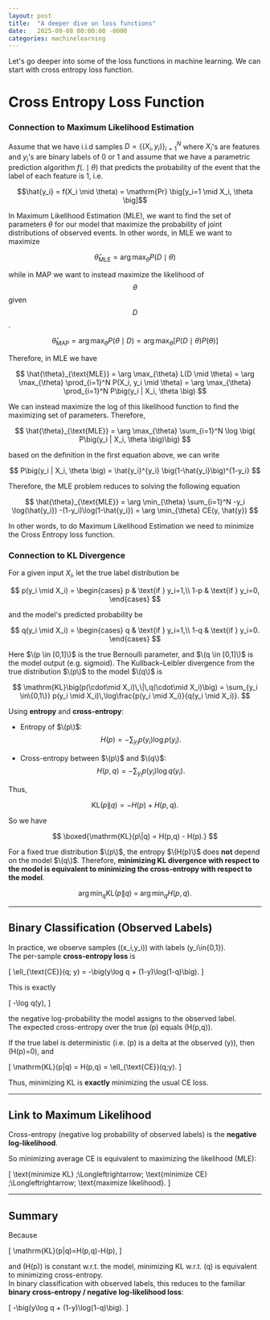 ```yaml
---
layout: post
title:  "A deeper dive on loss functions"
date:   2025-09-08 00:00:00 -0000
categories: machinelearning
---
```


Let's go deeper into some of the loss functions in machine learning. We can start with cross entropy loss function. 

# Cross Entropy Loss Function

### Connection to Maximum Likelihood Estimation

Assume that we have i.i.d samples $D = \{(X_i, y_i)\}_{i=1}^N$ where $X_i$'s are features and $y_i$'s are binary labels of 0 or 1 and assume that we have a parametric prediction algorithm $f(. \mid \theta)$ that predicts the probability of the event that the label of each feature is 1, i.e. 

$$\hat{y_i} = f(X_i \mid \theta) = \mathrm{Pr} \big[y_i=1 \mid X_i, \theta \big]$$

 In Maximum Likelihood Estimation (MLE), we want to find the set of parameters $\theta$ for our model that maximize the probability of joint distributions of observed events. In other words, in MLE we want to maximize 

$$
\hat{\theta}_{\text{MLE}} = \arg\max_\theta P(D \mid \theta)
$$

while in MAP we want to instead maximize the likelihood of $$\theta$$ given $$D$$.

$$
  \hat{\theta}_{\text{MAP}} = \arg\max_\theta P(\theta \mid D) = \arg\max_\theta \big[ P(D \mid \theta) P(\theta) \big]
$$

Therefore, in MLE we have  

$$
\hat{\theta}_{\text{MLE}} = \arg \max_{\theta} L(D \mid \theta) = \arg \max_{\theta} \prod_{i=1}^N P(X_i, y_i \mid \theta) = \arg \max_{\theta} \prod_{i=1}^N P\big(y_i | X_i, \theta \big)  
$$ 

We can instead maximize the log of this likelihood function to find the maximizing set of parameters. Therefore, 

$$
\hat{\theta}_{\text{MLE}} = \arg \max_{\theta} \sum_{i=1}^N \log \big( P\big(y_i | X_i, \theta \big)\big)
$$

based on the definition in the first equation above, we can write

$$
P\big(y_i | X_i, \theta \big) = \hat{y_i}^{y_i} \big(1-\hat{y_i}\big)^{1-y_i}
$$

Therefore, the MLE problem reduces to solving the following equation 

$$
\hat{\theta}_{\text{MLE}} = \arg \min_{\theta} \sum_{i=1}^N -y_i \log(\hat{y_i}) -(1-y_i)\log(1-\hat{y_i}) = \arg \min_{\theta} CE(y, \hat{y})
$$

In other words, to do Maximum Likelihood Estimation we need to minimize the Cross Entropy loss function. 

### Connection to KL Divergence

For a given input $X_i$, let the true label distribution be

$$
p(y_i \mid X_i) =
\begin{cases}
p & \text{if } y_i=1,\\
1-p & \text{if } y_i=0,
\end{cases}
$$

and the model's predicted probability be

$$
q(y_i \mid X_i) =
\begin{cases}
q & \text{if } y_i=1,\\
1-q & \text{if } y_i=0.
\end{cases}
$$

Here $\(p \in [0,1]\)$ is the true Bernoulli parameter, and $\(q \in [0,1]\)$ is the model output (e.g. sigmoid). The Kullback–Leibler divergence from the true distribution $\(p\)$ to the model $\(q\)$ is

$$
\mathrm{KL}\big(p(\cdot\mid X_i)\,\|\,q(\cdot\mid X_i)\big)
= \sum_{y_i \in\{0,1\}} p(y_i \mid X_i)\,\log\frac{p(y_i \mid X_i)}{q(y_i \mid X_i)}.
$$

Using **entropy** and **cross-entropy**:

- Entropy of $\(p\)$:  
  $$
  H(p) = -\sum_{y_i} p(y_i)\log p(y_i).
  $$

- Cross-entropy between $\(p\)$ and $\(q\)$:  
  $$
  H(p,q) = -\sum_{y_i} p(y_i)\log q(y_i).
  $$

Thus,

$$
\mathrm{KL}(p\|q) = -H(p) + H(p,q).
$$

So we have

$$
\boxed{\mathrm{KL}(p\|q) = H(p,q) - H(p).}
$$

For a fixed true distribution $\(p\)$, the entropy $\(H(p)\)$ does **not** depend on the model $\(q\)$. Therefore,
**minimizing KL divergence with respect to  the model is equivalent to minimizing the cross-entropy with respect to the model**. 

$$
\arg\min_q \mathrm{KL}(p\|q) \;=\; \arg\min_q H(p,q).
$$

---

## Binary Classification (Observed Labels)
In practice, we observe samples \((x_i,y_i)\) with labels \(y_i\in\{0,1\}\).  
The per-sample **cross-entropy loss** is

\[
\ell_{\text{CE}}(q; y) = -\big(y\log q + (1-y)\log(1-q)\big).
\]

This is exactly

\[
-\log q(y),
\]

the negative log-probability the model assigns to the observed label.  
The expected cross-entropy over the true \(p\) equals \(H(p,q)\).

If the true label is deterministic (i.e. \(p\) is a delta at the observed \(y\)), then \(H(p)=0\), and

\[
\mathrm{KL}(p\|q) = H(p,q) = \ell_{\text{CE}}(q;y).
\]

Thus, minimizing KL is **exactly** minimizing the usual CE loss.

---

## Link to Maximum Likelihood
Cross-entropy (negative log probability of observed labels) is the **negative log-likelihood**.  

So minimizing average CE is equivalent to maximizing the likelihood (MLE):

\[
\text{minimize KL} 
\;\Longleftrightarrow\; \text{minimize CE} 
\;\Longleftrightarrow\; \text{maximize likelihood}.
\]

---

## Summary
Because

\[
\mathrm{KL}(p\|q)=H(p,q)-H(p),
\]

and \(H(p)\) is constant w.r.t. the model, minimizing KL w.r.t. \(q\) is equivalent to minimizing cross-entropy.  
In binary classification with observed labels, this reduces to the familiar **binary cross-entropy / negative log-likelihood loss**:

\[
-\big(y\log q + (1-y)\log(1-q)\big).
\]

